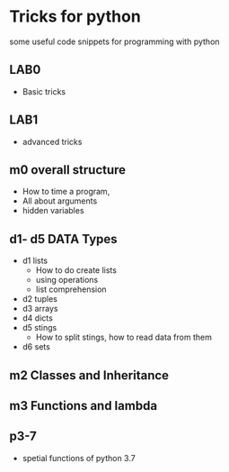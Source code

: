 # Tricks for python

some useful code snippets for programming with python

## LAB0
* Basic tricks
## LAB1
* advanced tricks

## m0 overall structure

* How to time a program,
* All about arguments
* hidden variables

## d1- d5 DATA Types
 
* d1 lists
    * How to do create lists
    * using operations
    * list comprehension  
* d2 tuples 
* d3 arrays
* d4 dicts 
* d5 stings
    * How to split stings, how to read data from them 
* d6 sets


## m2 Classes and Inheritance

## m3 Functions and lambda

## p3-7
* spetial functions of python 3.7